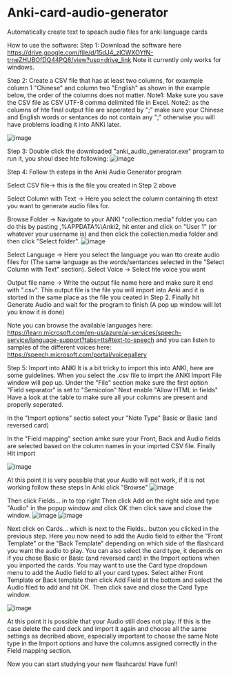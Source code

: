 # Anki-card-audio-generator
Automatically create text to speach audio files for anki language cards

How to use the software:
Step 1: Download the software here https://drive.google.com/file/d/15dJ4_zlCWXOYfN-trneZHUBOfDQ44PQ8/view?usp=drive_link
Note it currently only works for windows.

Step 2: Create a CSV file that has at least two columns, for exaxmple column 1 "Chinese" and column two "English" as shown in the example below, the order of the columns does not matter. 
Note1: Make sure you save the CSV file as CSV UTF-8 comma delimited file in Excel. 
Note2: as the columns of hte final output file are seperated by ";" make sure your Chinese and English words or sentances do not contain any ";" otherwise you will have problems loading it into ANKi later.

![image](https://github.com/user-attachments/assets/eeb72fc3-449e-40fd-91b3-c8ed62c77bb8)

Step 3: Double click the downloaded "anki_audio_generator.exe" program to run it, you shoul dsee hte following: 
![image](https://github.com/user-attachments/assets/7b53b959-c383-4029-b865-5b55e2e0cb76)

Step 4: Follow th esteps in the Anki Audio Generator program

Select CSV file-> this is the file you created in Step 2 above

Select Column with Text -> Here you select the column containing th etext you want to generate audio files for.

Browse Folder -> Navigate to your ANKI "collection.media" folder you can do this by pasting ,%APPDATA%\Anki2, hit enter and click on "User 1" (or whatever your username is) and then click the collection.media folder and then click "Select folder".
![image](https://github.com/user-attachments/assets/9010fcf4-3d6c-491c-b683-6ccce0aae2de)


Select Language -> Here you select the language you wan tto create audio files for (The same language as the words/sentances selected in the "Select Column with Text" section).
Select Voice -> Select hte voice you want

Output file name -> Write the output file name here and make sure it end with ".csv". This output file is the file you will import into Anki and it is storted in the same place as the file you ceated in Step 2.
Finally hit Generate Audio and wait for the program to finish (A pop up window will let you know it is done) 

  Note you can browse the available languages here: https://learn.microsoft.com/en-us/azure/ai-services/speech-service/language-support?tabs=tts#text-to-speech
  and you can listen to samples of the different voices here: https://speech.microsoft.com/portal/voicegallery

Step 5: Import into ANKI
It is a bit tricky to import this into ANKI, here are some guidelines.
When you select the .csv file to imprt the ANKI Import File window will pop up.
Under the "File" section make sure the first option "Field separator" is set to "Semicolon"
Next enable "Allow HTML in fields" 
Have a look at the table to make sure all your columns are present and properly seperated. 

In the "Import options" sectio select your "Note Type" Basic or Basic (and reversed card)

In the "Field mapping" section amke sure your Front, Back and Audio fields are selected based on the column names in your imprted CSV file. 
Finally Hit import

![image](https://github.com/user-attachments/assets/3798386c-7b3d-4972-8bc3-338885d66cde)

At this point it is very possible that your Audio will not work, if it is not working follow these steps
In Anki click "Browse" 
![image](https://github.com/user-attachments/assets/787be4bc-0fc1-4b71-a8d2-0cab202dbfeb)

Then click Fields... in to top right
Then click Add on the right side and type "Audio" in the popup window and click OK then click save and close the window. 
![image](https://github.com/user-attachments/assets/c769a233-4df8-4a06-8c77-91c4bb28fecc)
![image](https://github.com/user-attachments/assets/7e59e661-eb55-4fc0-b592-f34d6769b999)

Next click on Cards... which is next to the Fields.. button you clicked in the previous step.
Here you now need to add the Audio field to either the "Front Template" or the "Back Template" depending on which side of the flashcard you want the audio to play.
You can also select the card type, it depends on if you chose Basic or Basic (and reversed card) in the Import options when you imported the cards. You may want to use the Card type dropdown menu to add the Audio field to all your card types.
Select aither Front Template or Back template then click Add Field at the bottom and select the Audio filed to add and hit OK. Then click save and close the Card Type window.

![image](https://github.com/user-attachments/assets/0b089c94-54a6-4d12-8640-ccabb72e05b0)

At this point it is possible that your Audio still does not play. If this is the case delete the card deck and import it again and choose all the same settings as decribed above, especially important to choose the same Note type in the Import options and have the columns assigned correctly in the Field mapping section.

Now you can start studying your new flashcards! Have fun!!









